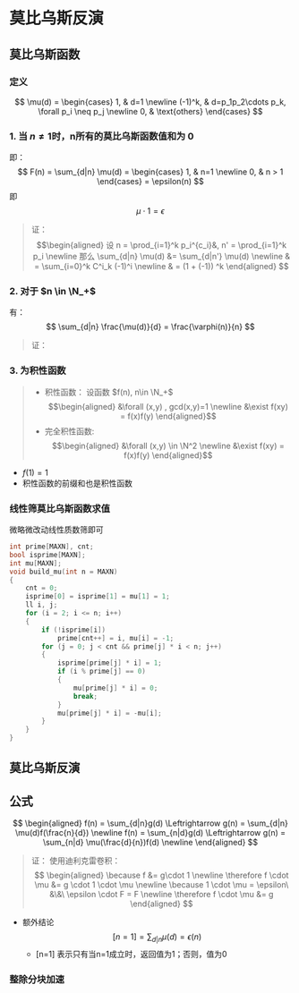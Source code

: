 # 莫比乌斯反演

## 莫比乌斯函数

### 定义
$$
\mu(d) = \begin{cases}
    1, & d=1 \newline
    (-1)^k, & d=p_1p_2\cdots p_k, \forall p_i \neq p_j \newline
    0, & \text{others}
\end{cases}
$$

### 1. 当 $n \neq 1$时，n所有的莫比乌斯函数值和为 0

即：
$$
F(n) = \sum_{d|n} \mu(d) = \begin{cases}
    1, & n=1 \newline
    0, & n > 1
\end{cases}  = \epsilon(n)
$$
即
$$
\mu \cdot 1 = \epsilon
$$

> 证：
> $$\begin{aligned}
    设 n = \prod_{i=1}^k p_i^{c_i}&, n' = \prod_{i=1}^k p_i \newline
    那么 \sum_{d|n} \mu(d) &=  \sum_{d|n'} \mu(d) \newline
    & = \sum_{i=0}^k C^i_k (-1)^i \newline
    & = (1 + (-1)) ^k
\end{aligned}
$$
### 2. 对于 $n \in \N_+$
有：
$$
\sum_{d|n} \frac{\mu(d)}{d} = \frac{\varphi(n)}{n}
$$

> 证：
> $$
$$

### 3. 为积性函数
> + 积性函数：
> 设函数 $f(n), n\in \N_+$
> $$\begin{aligned}
    &\forall (x,y) , gcd(x,y)=1 \newline
    &\exist f(xy) = f(x)f(y)
\end{aligned}$$
> + 完全积性函数:
> $$\begin{aligned}
    &\forall (x,y) \in \N^2 \newline
    &\exist f(xy) = f(x)f(y)
\end{aligned}$$

+ $f(1) = 1$
+ 积性函数的前缀和也是积性函数

### 线性筛莫比乌斯函数求值

微略微改动线性质数筛即可

```cpp
int prime[MAXN], cnt;
bool isprime[MAXN];
int mu[MAXN];
void build_mu(int n = MAXN)
{
    cnt = 0;
    isprime[0] = isprime[1] = mu[1] = 1;
    ll i, j;
    for (i = 2; i <= n; i++)
    {
        if (!isprime[i])
            prime[cnt++] = i, mu[i] = -1;
        for (j = 0; j < cnt && prime[j] * i < n; j++)
        {
            isprime[prime[j] * i] = 1;
            if (i % prime[j] == 0)
            {
                mu[prime[j] * i] = 0;
                break;
            }
            mu[prime[j] * i] = -mu[i];
        }
    }
}
```

## 莫比乌斯反演


## 公式

$$
\begin{aligned}
f(n) = \sum_{d|n}g(d) \Leftrightarrow g(n) = \sum_{d|n} \mu(d)f(\frac{n}{d}) \newline
f(n) = \sum_{n|d}g(d) \Leftrightarrow g(n) = \sum_{n|d} \mu(\frac{d}{n})f(d) \newline
\end{aligned}
$$

> 证：
> 使用迪利克雷卷积：
> $$
\begin{aligned}
    \because f &= g\cdot 1 \newline
    \therefore f \cdot \mu &= g \cdot 1 \cdot \mu \newline
    \because 1 \cdot \mu = \epsilon\ &\&\ \epsilon \cdot F = F \newline
    \therefore f \cdot \mu &= g
\end{aligned}
$$

+ 额外结论
$$
[n=1] = \sum_{d|n} \mu(d) = \epsilon(n)
$$
    + [n=1] 表示只有当n=1成立时，返回值为1；否则，值为0 

### 整除分块加速


